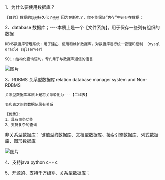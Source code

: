 1、为什么要使用数据库？

    【目的】数据的@@@持久化？@@@ 因为在断电了，你不能保证“内存”中还存在数据；
 
 
 
2、database 数据库；----本质上是一个【文件系统】，用于保存一些列有组织的数据
  
    DBMS数据库管理系统：用于建立、使用和维护数据库，对数据库进行统一管理和控制 （mysql oracle sqlserver）

    SQL：结构化查询语句，专门用于与数据库通信的语言
  
![图片](https://user-images.githubusercontent.com/38878365/191013384-995b76d3-b94b-42ff-a5db-18a373a9f06b.png)


3、RDBMS 关系型数据库 relation database manager system       and Non-RDBMS
    
    关系型数据库本质上是将关系转化为---【二维表】
    
    表和表之间的数据记录有关系
    
    【优势】：
    1、具有事务功能 
    2、支持复杂的查询
    
    
    
非关系型数据库： 键值型的数据库、文档型数据库、搜索引擎数据库、列式数据库、图形数据库

![图片](https://user-images.githubusercontent.com/38878365/191016511-548118ae-9daa-4c01-8dba-98663b8400fe.png)
    
  
4、支持java python c++  c
  
  
5、开源的、支持千万级别、关系型数据库；  
 
